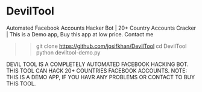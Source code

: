 # DevilTool
Automated Facebook Accounts Hacker Bot | 20+ Country Accounts Cracker | This is a Demo app, Buy this app at low price. Contact me





>>git clone https://github.com/josifkhan/DevilTool
>>cd DevilTool
>>python deviltool-demo.py


DEVIL TOOL IS A COMPLETELY AUTOMATED FACEBOOK HACKING BOT. THIS TOOL CAN HACK 20+ COUNTRIES FACEBOOK ACCOUNTS.
NOTE: THIS IS A DEMO APP, IF YOU HAVR ANY PROBLEMS OR CONTACT TO BUY THIS TOOL.
